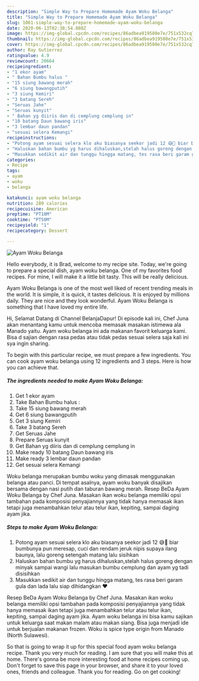```yaml
---
description: "Simple Way to Prepare Homemade Ayam Woku Belanga"
title: "Simple Way to Prepare Homemade Ayam Woku Belanga"
slug: 1061-simple-way-to-prepare-homemade-ayam-woku-belanga
date: 2020-06-13T02:38:54.808Z
image: https://img-global.cpcdn.com/recipes/86adbea919580e7e/751x532cq70/ayam-woku-belanga-foto-resep-utama.jpg
thumbnail: https://img-global.cpcdn.com/recipes/86adbea919580e7e/751x532cq70/ayam-woku-belanga-foto-resep-utama.jpg
cover: https://img-global.cpcdn.com/recipes/86adbea919580e7e/751x532cq70/ayam-woku-belanga-foto-resep-utama.jpg
author: Ray Gutierrez
ratingvalue: 4.9
reviewcount: 20664
recipeingredient:
- "1 ekor ayam"
- " Bahan Bumbu halus "
- "15 siung bawang merah"
- "6 siung bawangputih"
- "3 siung Kemiri"
- "3 batang Sereh"
- "Seruas Jahe"
- "Seruas kunyit"
- " Bahan yg diiris dan di cemplung cemplung in"
- "10 batang Daun bawang iris"
- "3 lembar daun pandan"
- "sesuai selera Kemangi"
recipeinstructions:
- "Potong ayam sesuai selera klo aku biasanya seekor jadi 12 😅🤭 biar bumbunya pun meresap, cuci dan rendam jeruk nipis supaya ilang baunya, lalu goreng setengah matang lalu sisihkan"
- "Haluskan bahan bumbu yg harus dihaluskan,stelah halus goreng dengan minyak sampai wangi lalu masukan bumbu cemplung dan ayam yg tadi disisihkan"
- "Masukkan sedikit air dan tunggu hingga matang, tes rasa beri garam gula dan lada lalu siap dihidangkan ❤️"
categories:
- Recipe
tags:
- ayam
- woku
- belanga

katakunci: ayam woku belanga 
nutrition: 289 calories
recipecuisine: American
preptime: "PT10M"
cooktime: "PT50M"
recipeyield: "1"
recipecategory: Dessert

---
```



![Ayam Woku Belanga](https://img-global.cpcdn.com/recipes/86adbea919580e7e/751x532cq70/ayam-woku-belanga-foto-resep-utama.jpg)

Hello everybody, it is Brad, welcome to my recipe site. Today, we're going to prepare a special dish, ayam woku belanga. One of my favorites food recipes. For mine, I will make it a little bit tasty. This will be really delicious.

Ayam Woku Belanga is one of the most well liked of recent trending meals in the world. It is simple, it is quick, it tastes delicious. It is enjoyed by millions daily. They are nice and they look wonderful. Ayam Woku Belanga is something that I have loved my entire life.

Hi, Selamat Datang di Channel BelanjaDapur! Di episode kali ini, Chef Juna akan menantang kamu untuk mencoba memasak masakan istimewa ala Manado yaitu. Ayam woku belanga ini ada makanan favorit keluarga kami. Bisa d sajian dengan rasa pedas atau tidak pedas sesuai selera saja kali ini sya ingin sharing.


To begin with this particular recipe, we must prepare a few ingredients. You can cook ayam woku belanga using 12 ingredients and 3 steps. Here is how you can achieve that.

<!--inarticleads1-->

##### The ingredients needed to make Ayam Woku Belanga:

1. Get 1 ekor ayam
1. Take  Bahan Bumbu halus :
1. Take 15 siung bawang merah
1. Get 6 siung bawangputih
1. Get 3 siung Kemiri
1. Take 3 batang Sereh
1. Get Seruas Jahe
1. Prepare Seruas kunyit
1. Get  Bahan yg diiris dan di cemplung cemplung in
1. Make ready 10 batang Daun bawang iris
1. Make ready 3 lembar daun pandan
1. Get sesuai selera Kemangi


Woku belanga merupakan bumbu woku yang dimasak menggunakan belanga atau panci. Di tempat asalnya, ayam woku banyak disajikan bersama dengan nasi putih dan taburan bawang merah. Resep BeDa Ayam Woku Belanga by Chef Juna. Masakan ikan woku belanga memiliki opsi tambahan pada komposisi penyajiannya yang tidak hanya memasak ikan tetapi juga menambahkan telur atau telur ikan, kepiting, sampai daging ayam jika. 

<!--inarticleads2-->

##### Steps to make Ayam Woku Belanga:

1. Potong ayam sesuai selera klo aku biasanya seekor jadi 12 😅🤭 biar bumbunya pun meresap, cuci dan rendam jeruk nipis supaya ilang baunya, lalu goreng setengah matang lalu sisihkan
1. Haluskan bahan bumbu yg harus dihaluskan,stelah halus goreng dengan minyak sampai wangi lalu masukan bumbu cemplung dan ayam yg tadi disisihkan
1. Masukkan sedikit air dan tunggu hingga matang, tes rasa beri garam gula dan lada lalu siap dihidangkan ❤️


Resep BeDa Ayam Woku Belanga by Chef Juna. Masakan ikan woku belanga memiliki opsi tambahan pada komposisi penyajiannya yang tidak hanya memasak ikan tetapi juga menambahkan telur atau telur ikan, kepiting, sampai daging ayam jika. Ayam woku belanga ini bisa kamu sajikan untuk keluarga saat makan malam atau makan siang. Bisa juga menjadi ide untuk berjualan makanan frozen. Woku is spice type origin from Manado (North Sulawesi). 

So that is going to wrap it up for this special food ayam woku belanga recipe. Thank you very much for reading. I am sure that you will make this at home. There's gonna be more interesting food at home recipes coming up. Don't forget to save this page in your browser, and share it to your loved ones, friends and colleague. Thank you for reading. Go on get cooking!
